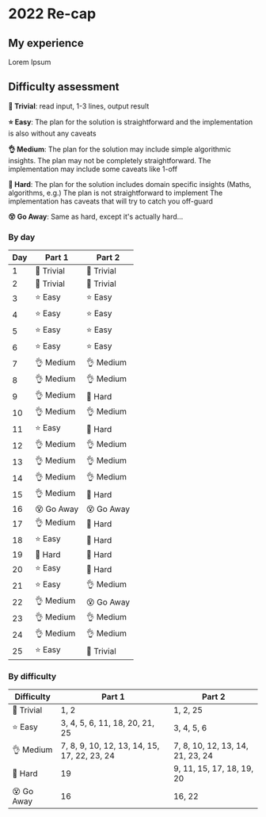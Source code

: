 # 2022 Re-cap

## My experience

Lorem Ipsum

## Difficulty assessment

**:star2: Trivial**:
read input, 1-3 lines, output result

**:star: Easy**: 
The plan for the solution is straightforward and the implementation is also without any caveats

**:ok_hand: Medium**:
The plan for the solution may include simple algorithmic insights.
The plan may not be completely straightforward.
The implementation may include some caveats like 1-off

**:muscle: Hard**:
The plan for the solution includes domain specific insights (Maths, algorithms, e.g.)
The plan is not straightforward to implement
The implementation has caveats that will try to catch you off-guard

**:dizzy_face: Go Away**:
Same as hard, except it's actually hard...

### By day
| Day | Part 1               | Part 2               |
|-----|----------------------|----------------------|
| 1   | :star2: Trivial      | :star2: Trivial      |
| 2   | :star2: Trivial      | :star2: Trivial      |
| 3   | :star: Easy          | :star: Easy          |
| 4   | :star: Easy          | :star: Easy          |
| 5   | :star: Easy          | :star: Easy          |
| 6   | :star: Easy          | :star: Easy          |
| 7   | :ok_hand: Medium     | :ok_hand: Medium     |
| 8   | :ok_hand: Medium     | :ok_hand: Medium     |
| 9   | :ok_hand: Medium     | :muscle: Hard        |
| 10  | :ok_hand: Medium     | :ok_hand: Medium     |
| 11  | :star: Easy          | :muscle: Hard        |
| 12  | :ok_hand: Medium     | :ok_hand: Medium     |
| 13  | :ok_hand: Medium     | :ok_hand: Medium     |
| 14  | :ok_hand: Medium     | :ok_hand: Medium     |
| 15  | :ok_hand: Medium     | :muscle: Hard        |
| 16  | :dizzy_face: Go Away | :dizzy_face: Go Away |
| 17  | :ok_hand: Medium     | :muscle: Hard        |
| 18  | :star: Easy          | :muscle: Hard        |
| 19  | :muscle: Hard        | :muscle: Hard        |
| 20  | :star: Easy          | :muscle: Hard        |
| 21  | :star: Easy          | :ok_hand: Medium     |
| 22  | :ok_hand: Medium     | :dizzy_face: Go Away |
| 23  | :ok_hand: Medium     | :ok_hand: Medium     |
| 24  | :ok_hand: Medium     | :ok_hand: Medium     |
| 25  | :star: Easy          | :star2: Trivial      |

### By difficulty

| Difficulty                    | Part 1                                      | Part 2                           |
|-------------------------------|---------------------------------------------|----------------------------------|
| :star2: Trivial               | 1, 2                                        | 1, 2, 25                         |
| :star: Easy                   | 3, 4, 5, 6, 11, 18, 20, 21, 25              | 3, 4, 5, 6                       |
| :ok_hand: Medium              | 7, 8, 9, 10, 12, 13, 14, 15, 17, 22, 23, 24 | 7, 8, 10, 12, 13, 14, 21, 23, 24 |
| :muscle: Hard                 | 19                                          | 9, 11, 15, 17, 18, 19, 20        |
| :dizzy_face: Go Away          | 16                                          | 16, 22                           |


